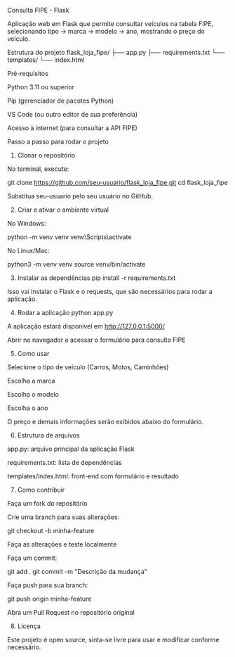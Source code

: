 Consulta FIPE - Flask

Aplicação web em Flask que permite consultar veículos na tabela FIPE, selecionando tipo → marca → modelo → ano, mostrando o preço do veículo.

Estrutura do projeto
flask_loja_fipe/
├── app.py
├── requirements.txt
└── templates/
    └── index.html

Pré-requisitos

Python 3.11 ou superior

Pip (gerenciador de pacotes Python)

VS Code (ou outro editor de sua preferência)

Acesso à internet (para consultar a API FIPE)

Passo a passo para rodar o projeto
1. Clonar o repositório

No terminal, execute:

git clone https://github.com/seu-usuario/flask_loja_fipe.git
cd flask_loja_fipe


Substitua seu-usuario pelo seu usuário no GitHub.

2. Criar e ativar o ambiente virtual

No Windows:

python -m venv venv
venv\Scripts\activate


No Linux/Mac:

python3 -m venv venv
source venv/bin/activate

3. Instalar as dependências
pip install -r requirements.txt


Isso vai instalar o Flask e o requests, que são necessários para rodar a aplicação.

4. Rodar a aplicação
python app.py


A aplicação estará disponível em http://127.0.0.1:5000/

Abrir no navegador e acessar o formulário para consulta FIPE

5. Como usar

Selecione o tipo de veículo (Carros, Motos, Caminhões)

Escolha a marca

Escolha o modelo

Escolha o ano

O preço e demais informações serão exibidos abaixo do formulário.

6. Estrutura de arquivos

app.py: arquivo principal da aplicação Flask

requirements.txt: lista de dependências

templates/index.html: front-end com formulário e resultado

7. Como contribuir

Faça um fork do repositório

Crie uma branch para suas alterações:

git checkout -b minha-feature


Faça as alterações e teste localmente

Faça um commit:

git add .
git commit -m "Descrição da mudança"


Faça push para sua branch:

git push origin minha-feature


Abra um Pull Request no repositório original

8. Licença

Este projeto é open source, sinta-se livre para usar e modificar conforme necessário.
